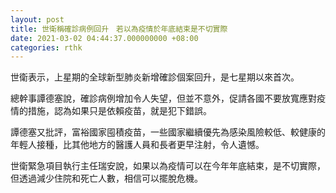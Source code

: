 ```yaml
---
layout: post
title: 世衛稱確診病例回升　若以為疫情於年底結束是不切實際
date: 2021-03-02 04:44:37.000000000 +08:00
categories: rthk
---
```


世衛表示，上星期的全球新型肺炎新增確診個案回升，是七星期以來首次。

總幹事譚德塞說，確診病例增加令人失望，但並不意外，促請各國不要放寬應對疫情的措施，認為如果只是依賴疫苗，就是犯下錯誤。

譚德塞又批評，富裕國家囤積疫苗，一些國家繼續優先為感染風險較低、較健康的年輕人接種，比其他地方的醫護人員和長者更早注射，令人遺憾。

世衛緊急項目執行主任瑞安說，如果以為疫情可以在今年年底結束，是不切實際，但透過減少住院和死亡人數，相信可以擺脫危機。

